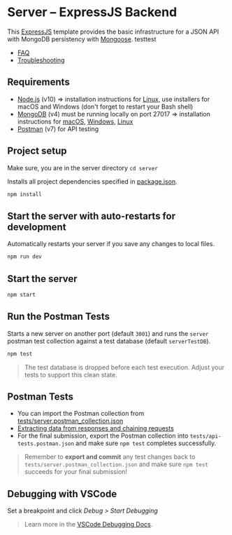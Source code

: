 # Server – ExpressJS Backend

This [ExpressJS](https://expressjs.com/) template provides the basic infrastructure for a JSON API with MongoDB persistency with [Mongoose](https://mongoosejs.com/).
testtest

- [FAQ](docs/FAQ.md)
- [Troubleshooting](docs/TROUBLESHOOTING.md)

## Requirements

- [Node.js](https://nodejs.org/en/download/) (v10) => installation instructions for [Linux](https://github.com/nodesource/distributions), use installers for macOS and Windows (don't forget to restart your Bash shell)
- [MongoDB](https://www.mongodb.com/download-center/community?jmp=nav) (v4) must be running locally on port 27017 => installation instructions for [macOS](https://github.com/joe4dev/dit032-setup/blob/master/macOS.md#mongodb), [Windows](https://github.com/joe4dev/dit032-setup/blob/master/Windows.md#mongodb), [Linux](https://github.com/joe4dev/dit032-setup/blob/master/Linux.md#mongodb)
- [Postman](https://www.getpostman.com/downloads/) (v7) for API testing

## Project setup

Make sure, you are in the server directory `cd server`

Installs all project dependencies specified in [package.json](./package.json).

```bash
npm install
```

## Start the server with auto-restarts for development

Automatically restarts your server if you save any changes to local files.

```bash
npm run dev
```

## Start the server

```bash
npm start
```

## Run the Postman Tests

Starts a new server on another port (default `3001`) and runs the `server` postman test collection against a test database (default `serverTestDB`).

```bash
npm test
```

> The test database is dropped before each test execution. Adjust your tests to support this clean state.

## Postman Tests

- You can import the Postman collection from [tests/server.postman_collection.json](./tests/server.postman_collection.json)
- [Extracting data from responses and chaining requests](http://blog.getpostman.com/2014/01/27/extracting-data-from-responses-and-chaining-requests/)
- For the final submission, export the Postman collection into `tests/api-tests.postman.json` and make sure `npm test` completes successfully.

> Remember to **export and commit** any test changes back to `tests/server.postman_collection.json` and make sure `npm test` succeeds for your final submission!

## Debugging with VSCode

Set a breakpoint and click _Debug > Start Debugging_

> Learn more in the [VSCode Debugging Docs](https://code.visualstudio.com/docs/editor/debugging).
